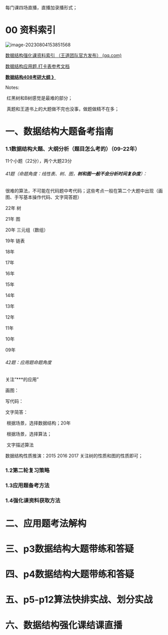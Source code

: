 每门课四场直播，直播加录播形式；



# 00 资料索引

![image-20230804153851568](https://cdn.jsdelivr.net/gh/lsyhahaha/Mytypora/img/202308041538755.png)

[数据结构强化课资料索引 （王道团队官方发布） (qq.com)](https://docs.qq.com/mind/DRU9BS3ZzTU13T0pH)

[数据结构应用题,打卡表参考文档](https://docs.qq.com/doc/DRW9qYWpsSUVPeXNN)

[**数据结构408考研大纲 》**](https://docs.qq.com/doc/DRXZhSmplUFRqY05q)



Notes:

​		红黑树和B树感觉是最难的部分；

​		真题和王道书上的大题做不完也没事，做题做精不在多；





# 一、数据结构大题备考指南

### 1.1数据结构大题、大纲分析（题目怎么考的）（09-22年）

11个小题（22分），两个大题23分

###### 41题（命题角度：线性表、树、图，**树和图一般不会分析时间复杂度**）：

很难的算法，不可能在代码题中考代码；这些考点一般在第二个大题中出现（画图、手写基本操作代码、文字简答题）

22年 树

21年 图

20年 三元组（数组）

19年 链表

18年 

17年

16年

15年

14年

13年

12年

11年

10年

09年

###### 42题：应用题命题角度

关注“***的应用”



画图：

写代码：

文字简答：

​			根据场景，选择数据结构；20年

​			根据场景，选择算法；

​			文字描述算法

数据结构性质推演：2015 2016 2017  关注树的性质和图的性质即可；



### 1.2第二轮复习策略

### 1.3应用题备考方法

### 1.4强化课资料获取方法





# 二、应用题考法解构









# 三、p3数据结构大题带练和答疑









# 四、p4数据结构大题带练和答疑









# 五、p5-p12算法快排实战、划分实战









# 六、数据结构强化课结课直播
